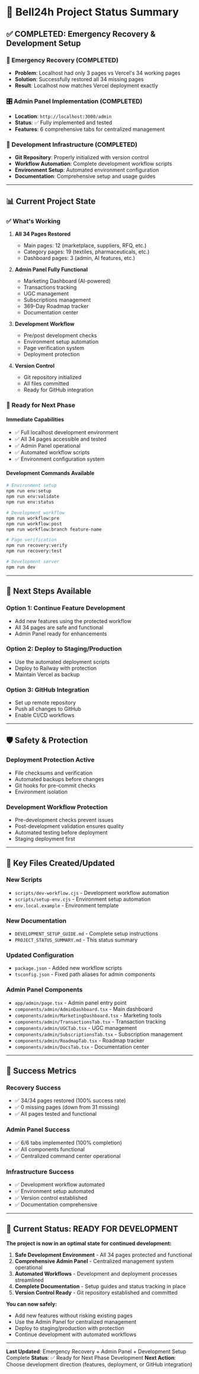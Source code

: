 # 🎯 Bell24h Project Status Summary

## ✅ **COMPLETED: Emergency Recovery & Development Setup**

### 🚨 Emergency Recovery (COMPLETED)
- **Problem**: Localhost had only 3 pages vs Vercel's 34 working pages
- **Solution**: Successfully restored all 34 missing pages
- **Result**: Localhost now matches Vercel deployment exactly

### 🎛️ Admin Panel Implementation (COMPLETED)
- **Location**: `http://localhost:3000/admin`
- **Status**: ✅ Fully implemented and tested
- **Features**: 6 comprehensive tabs for centralized management

### 🔧 Development Infrastructure (COMPLETED)
- **Git Repository**: Properly initialized with version control
- **Workflow Automation**: Complete development workflow scripts
- **Environment Setup**: Automated environment configuration
- **Documentation**: Comprehensive setup and usage guides

---

## 📊 **Current Project State**

### ✅ **What's Working**
1. **All 34 Pages Restored**
   - Main pages: 12 (marketplace, suppliers, RFQ, etc.)
   - Category pages: 19 (textiles, pharmaceuticals, etc.)
   - Dashboard pages: 3 (admin, AI features, etc.)

2. **Admin Panel Fully Functional**
   - Marketing Dashboard (AI-powered)
   - Transactions tracking
   - UGC management
   - Subscriptions management
   - 369-Day Roadmap tracker
   - Documentation center

3. **Development Workflow**
   - Pre/post development checks
   - Environment setup automation
   - Page verification system
   - Deployment protection

4. **Version Control**
   - Git repository initialized
   - All files committed
   - Ready for GitHub integration

### 🎯 **Ready for Next Phase**

#### **Immediate Capabilities**
- ✅ Full localhost development environment
- ✅ All 34 pages accessible and tested
- ✅ Admin Panel operational
- ✅ Automated workflow scripts
- ✅ Environment configuration system

#### **Development Commands Available**
```bash
# Environment setup
npm run env:setup
npm run env:validate
npm run env:status

# Development workflow
npm run workflow:pre
npm run workflow:post
npm run workflow:branch feature-name

# Page verification
npm run recovery:verify
npm run recovery:test

# Development server
npm run dev
```

---

## 🚀 **Next Steps Available**

### **Option 1: Continue Feature Development**
- Add new features using the protected workflow
- All 34 pages are safe and functional
- Admin Panel ready for enhancements

### **Option 2: Deploy to Staging/Production**
- Use the automated deployment scripts
- Deploy to Railway with protection
- Maintain Vercel as backup

### **Option 3: GitHub Integration**
- Set up remote repository
- Push all changes to GitHub
- Enable CI/CD workflows

---

## 🛡️ **Safety & Protection**

### **Deployment Protection Active**
- File checksums and verification
- Automated backups before changes
- Git hooks for pre-commit checks
- Environment isolation

### **Development Workflow Protection**
- Pre-development checks prevent issues
- Post-development validation ensures quality
- Automated testing before deployment
- Staging deployment first

---

## 📁 **Key Files Created/Updated**

### **New Scripts**
- `scripts/dev-workflow.cjs` - Development workflow automation
- `scripts/setup-env.cjs` - Environment setup automation
- `env.local.example` - Environment template

### **New Documentation**
- `DEVELOPMENT_SETUP_GUIDE.md` - Complete setup instructions
- `PROJECT_STATUS_SUMMARY.md` - This status summary

### **Updated Configuration**
- `package.json` - Added new workflow scripts
- `tsconfig.json` - Fixed path aliases for admin components

### **Admin Panel Components**
- `app/admin/page.tsx` - Admin panel entry point
- `components/admin/AdminDashboard.tsx` - Main dashboard
- `components/admin/MarketingDashboard.tsx` - Marketing tools
- `components/admin/TransactionsTab.tsx` - Transaction tracking
- `components/admin/UGCTab.tsx` - UGC management
- `components/admin/SubscriptionsTab.tsx` - Subscription management
- `components/admin/RoadmapTab.tsx` - Roadmap tracker
- `components/admin/DocsTab.tsx` - Documentation center

---

## 🎉 **Success Metrics**

### **Recovery Success**
- ✅ 34/34 pages restored (100% success rate)
- ✅ 0 missing pages (down from 31 missing)
- ✅ All pages tested and functional

### **Admin Panel Success**
- ✅ 6/6 tabs implemented (100% completion)
- ✅ All components functional
- ✅ Centralized command center operational

### **Infrastructure Success**
- ✅ Development workflow automated
- ✅ Environment setup automated
- ✅ Version control established
- ✅ Documentation comprehensive

---

## 🔄 **Current Status: READY FOR DEVELOPMENT**

**The project is now in an optimal state for continued development:**

1. **Safe Development Environment** - All 34 pages protected and functional
2. **Comprehensive Admin Panel** - Centralized management system operational
3. **Automated Workflows** - Development and deployment processes streamlined
4. **Complete Documentation** - Setup guides and status tracking in place
5. **Version Control Ready** - Git repository established and committed

**You can now safely:**
- Add new features without risking existing pages
- Use the Admin Panel for centralized management
- Deploy to staging/production with protection
- Continue development with automated workflows

---

**Last Updated**: Emergency Recovery + Admin Panel + Development Setup Complete
**Status**: ✅ Ready for Next Phase Development
**Next Action**: Choose development direction (features, deployment, or GitHub integration)

